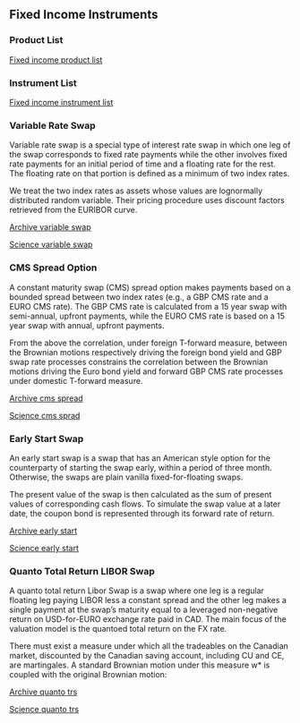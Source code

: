 ## Fixed Income Instruments

### Product List

[Fixed income product list](https://derivatives.hcommons.org/fixed-income-instruments/)



### Instrument List

[Fixed income instrument list](https://derivatives.hcommons.org/fixed-income-derivatives/)



### Variable Rate Swap

Variable rate swap is a special type of interest rate swap in which one leg of the swap corresponds to fixed rate payments while the other involves fixed rate payments for an initial period of time and a floating rate for the rest. The floating rate on that portion is defined as a minimum of two index rates.

We treat the two index rates as assets whose values are lognormally distributed random variable. Their pricing procedure uses discount factors retrieved from the EURIBOR curve.
	
[Archive variable swap](https://ia601404.us.archive.org/30/items/variableSwap/variableSwap.pdf)

[Science variable swap](https://science-media.org/presentation/613)


### CMS Spread Option 

A constant maturity swap (CMS) spread option makes payments based on a bounded spread between two index rates (e.g., a GBP CMS rate and a EURO CMS rate).  The GBP CMS rate is calculated from a 15 year swap with semi-annual, upfront payments, while the EURO CMS rate is based on a 15 year swap with annual, upfront payments. 

From the above the correlation, under foreign T-forward measure, between the Brownian motions respectively driving the foreign bond yield and GBP swap rate processes constrains the correlation between the Brownian motions driving the Euro bond yield and forward GBP CMS rate processes under domestic T-forward measure.  

[Archive cms spread](https://ia904704.us.archive.org/3/items/cmsSpreadOption/cmsSpreadOption.pdf)

[Science cms sprad](https://science-media.org/presentation/614)


### Early Start Swap 

An early start swap is a swap that has an American style option for the counterparty of starting the swap early, within a period of three month. Otherwise, the swaps are plain vanilla fixed-for-floating swaps.

The present value of the swap is then calculated as the sum of present values of corresponding cash flows. To simulate the swap value at a later date, the coupon bond is represented through its forward rate of return. 

[Archive early start](https://ia601500.us.archive.org/35/items/earlyStartSwap/earlyStartSwap.pdf)

[Science early start](https://science-media.org/presentation/615)


### Quanto Total Return LIBOR Swap 

A quanto total return Libor Swap is a swap where one leg is a regular floating leg paying LIBOR less a constant spread and the other leg makes a single payment at the swap’s maturity equal to a leveraged non-negative return on USD-for-EURO exchange rate paid in CAD. The main focus of the valuation model is the quantoed total return on the FX rate.

There must exist a measure under which all the tradeables on the Canadian market, discounted by the Canadian saving account, including CU and CE, are martingales. A standard Brownian motion under this measure w* is coupled with the original Brownian motion:

[Archive quanto trs](https://ia904703.us.archive.org/32/items/quantoTrs/quantoTrs.pdf)

[Science quanto trs](https://science-media.org/presentation/616)






